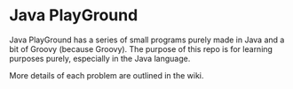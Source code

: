 # Java PlayGround

Java PlayGround has a series of small programs purely made in Java and a bit of Groovy (because Groovy).
The purpose of this repo is for learning purposes purely, especially in the Java language.

More details of each problem are outlined in the wiki.

